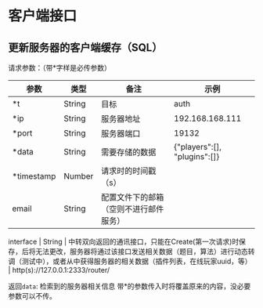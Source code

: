 # 客户端接口

## 更新服务器的客户端缓存（SQL）

请求参数：（带\*字样是必传参数）

参数 | 类型 | 备注 | 示例
 --- | --- | --- | ---
\*t | String | 目标 | auth
\*ip | String | 服务器地址 | 192.168.168.111
\*port | String | 服务器端口 | 19132
\*data | String | 需要存储的数据 | {"players":\[\], "plugins":\[\]}
\*timestamp | Number | 请求时的时间戳（s）
email | String | 配置文件下的邮箱（空则不进行邮件服务）

interface | String | 中转双向返回的通讯接口，只能在Create(第一次请求)时保存，后将无法更改，服务器将通过该接口发送相关数据（题目，算法）进行动态转调（测试中），或者从中获得服务器的相关数据（插件列表，在线玩家uuid，等） | http(s)://127.0.0.1:2333/router/

返回`data`: 检索到的服务器相关信息
带\*的参数传入时将覆盖原来的内容，没必要参数可以不传。
